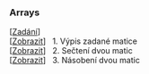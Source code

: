 ### Arrays
[[Zadání](https://github.com/ShadowMoonlight-MS/Programovani/blob/main/Progr2/10_Adv_arrays)]<br>
[[Zobrazit](/arrays/part1.cs)] &nbsp; 1. Výpis zadané matice<br>
[[Zobrazit](/arrays/part2.cs)] &nbsp; 2. Sečtení dvou matic<br>
[[Zobrazit](/arrays/part3.cs)] &nbsp; 3. Násobení dvou matic<br>
